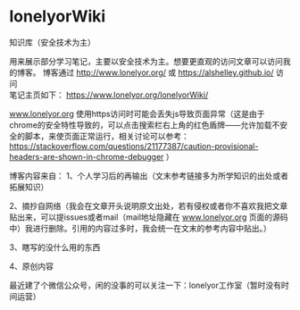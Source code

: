 # lonelyorWiki
知识库（安全技术为主）

用来展示部分学习笔记，主要以安全技术为主。想要更直观的访问文章可以访问我的博客。
博客通过 http://www.lonelyor.org/ 或 https://alshelley.github.io/ 访问  
笔记主页如下：
https://www.lonelyor.org/lonelyorWiki/

www.lonelyor.org 使用https访问时可能会丢失js导致页面异常（这是由于chrome的安全特性导致的，可以点击搜索栏右上角的红色盾牌——允许加载不安全的脚本，来使页面正常运行，相关讨论可以参考： https://stackoverflow.com/questions/21177387/caution-provisional-headers-are-shown-in-chrome-debugger ）

博客内容来自：
1、个人学习后的再输出（文末参考链接多为所学知识的出处或者拓展知识）

2、摘抄自网络（我会在文章开头说明原文出处，若有侵权或者你不喜欢我把文章贴出来，可以提issues或者mail（mail地址隐藏在 www.lonelyor.org 页面的源码中）我进行删除。引用的内容过多时，我会统一在文末的参考内容中贴出。）

3、瞎写的没什么用的东西

4、原创内容

最近建了个微信公众号，闲的没事的可以关注一下：lonelyor工作室（暂时没有时间运营）
